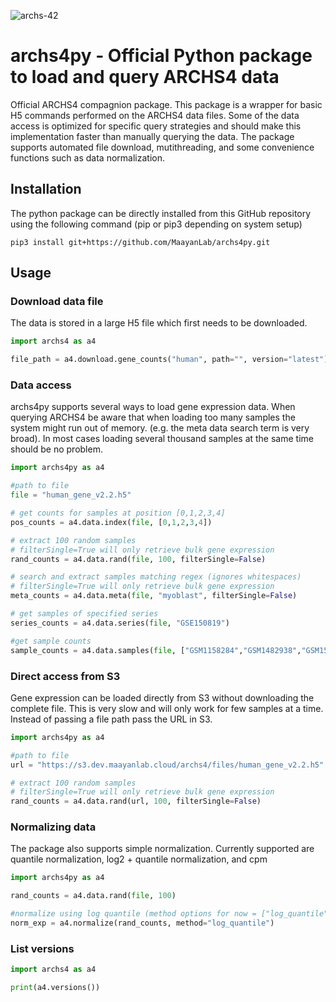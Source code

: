 ![archs-42](https://github.com/MaayanLab/archs4py/assets/32603869/a99ca725-6f10-4e01-85c1-3c1e1694dc68)

# archs4py - Official Python package to load and query ARCHS4 data

Official ARCHS4 compagnion package. This package is a wrapper for basic H5 commands performed on the ARCHS4 data files. Some of the data access is optimized for specific query strategies and should make this implementation faster than manually querying the data. The package supports automated file download, mutithreading, and some convenience functions such as data normalization.

## Installation

The python package can be directly installed from this GitHub repository using the following command (pip or pip3 depending on system setup)

```
pip3 install git+https://github.com/MaayanLab/archs4py.git
```

## Usage

### Download data file

The data is stored in a large H5 file which first needs to be downloaded.

```python
import archs4 as a4

file_path = a4.download.gene_counts("human", path="", version="latest")
```

### Data access

archs4py supports several ways to load gene expression data. When querying ARCHS4 be aware that when loading too many samples the system might run out of memory. (e.g. the meta data search term is very broad). In most cases loading several thousand samples at the same time should be no problem.

```python
import archs4py as a4

#path to file
file = "human_gene_v2.2.h5"

# get counts for samples at position [0,1,2,3,4]
pos_counts = a4.data.index(file, [0,1,2,3,4])

# extract 100 random samples
# filterSingle=True will only retrieve bulk gene expression
rand_counts = a4.data.rand(file, 100, filterSingle=False)

# search and extract samples matching regex (ignores whitespaces)
# filterSingle=True will only retrieve bulk gene expression
meta_counts = a4.data.meta(file, "myoblast", filterSingle=False)

# get samples of specified series
series_counts = a4.data.series(file, "GSE150819")

#get sample counts
sample_counts = a4.data.samples(file, ["GSM1158284","GSM1482938","GSM1562817"])

```

### Direct access from S3

Gene expression can be loaded directly from S3 without downloading the complete file. This is very slow and will only work for few samples at a time. Instead of passing a file path pass the URL in S3.

```python
import archs4py as a4

#path to file
url = "https://s3.dev.maayanlab.cloud/archs4/files/human_gene_v2.2.h5"

# extract 100 random samples
# filterSingle=True will only retrieve bulk gene expression
rand_counts = a4.data.rand(url, 100, filterSingle=False)

```

### Normalizing data

The package also supports simple normalization. Currently supported are quantile normalization, log2 + quantile normalization, and cpm

```python
import archs4py as a4

rand_counts = a4.data.rand(file, 100)

#normalize using log quantile (method options for now = ["log_quantile", "quantile", "cpm"])
norm_exp = a4.normalize(rand_counts, method="log_quantile")
```


### List versions

```python
import archs4 as a4

print(a4.versions())

```
